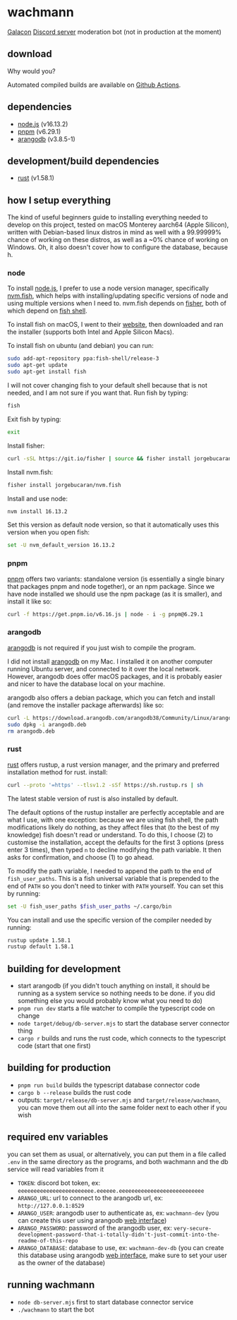 # wachmann

[Galacon] [Discord server] moderation bot (not in production at the moment)

## download

Why would you?

Automated compiled builds are available on [Github Actions].

## dependencies

- [node.js] (v16.13.2)
- [pnpm] (v6.29.1)
- [arangodb] (v3.8.5-1)

## development/build dependencies

- [rust] (v1.58.1)

## how I setup everything

The kind of useful beginners guide to installing everything needed to develop on this project, tested on macOS Monterey aarch64 (Apple Silicon), written with Debian-based linux distros in mind as well with a 99.99999% chance of working on these distros, as well as a ~0% chance of working on Windows. Oh, it also doesn't cover how to configure the database, because h.

### node

To install [node.js], I prefer to use a node version manager, specifically [nvm.fish], which helps with installing/updating specific versions of node and using multiple versions when I need to. nvm.fish depends on [fisher], both of which depend on [fish shell].

To install fish on macOS, I went to their [website][fish shell], then downloaded and ran the installer (supports both Intel and Apple Silicon Macs).

To install fish on ubuntu (and debian) you can run:

```sh
sudo add-apt-repository ppa:fish-shell/release-3
sudo apt-get update
sudo apt-get install fish
```

I will not cover changing fish to your default shell because that is not needed, and I am not sure if you want that. Run fish by typing:

```sh
fish
```

Exit fish by typing:

```sh
exit
```

Install fisher:

```sh
curl -sSL https://git.io/fisher | source && fisher install jorgebucaran/fisher
```

Install nvm.fish:

```sh
fisher install jorgebucaran/nvm.fish
```

Install and use node:

```sh
nvm install 16.13.2
```

Set this version as default node version, so that it automatically uses this version when you open fish:

```sh
set -U nvm_default_version 16.13.2
```

### pnpm

[pnpm] offers two variants: standalone version (is essentially a single binary that packages pnpm and node together), or an npm package. Since we have node installed we should use the npm package (as it is smaller), and install it like so:

```sh
curl -f https://get.pnpm.io/v6.16.js | node - i -g pnpm@6.29.1
```

### arangodb

[arangodb] is not required if you just wish to compile the program.

I did not install [arangodb] on my Mac. I installed it on another computer running Ubuntu server, and connected to it over the local network. However, arangodb does offer macOS packages, and it is probably easier and nicer to have the database local on your machine.

arangodb also offers a debian package, which you can fetch and install (and remove the installer package afterwards) like so:

```sh
curl -L https://download.arangodb.com/arangodb38/Community/Linux/arangodb3_3.8.5.1-1_amd64.deb > arangodb.deb
sudo dpkg -i arangodb.deb
rm arangodb.deb
```

### rust

[rust] offers rustup, a rust version manager, and the primary and preferred installation method for rust. install:

```sh
curl --proto '=https' --tlsv1.2 -sSf https://sh.rustup.rs | sh
```

The latest stable version of rust is also installed by default.

The default options of the rustup installer are perfectly acceptable and are what I use, with one exception: because we are using fish shell, the path modifications likely do nothing, as they affect files that (to the best of my knowledge) fish doesn't read or understand. To do this, I choose (2) to customise the installation, accept the defaults for the first 3 options (press enter 3 times), then typed `n` to decline modifying the path variable. It then asks for confirmation, and choose (1) to go ahead.

To modify the path variable, I needed to append the path to the end of `fish_user_paths`. This is a fish universal variable that is prepended to the end of `PATH` so you don't need to tinker with `PATH` yourself. You can set this by running:

```sh
set -U fish_user_paths $fish_user_paths ~/.cargo/bin
```

You can install and use the specific version of the compiler needed by running:

```sh
rustup update 1.58.1
rustup default 1.58.1
```

## building for development

- start arangodb (if you didn't touch anything on install, it should be running as a system service so nothing needs to be done. if you did something else you would probably know what you need to do)
- `pnpm run dev` starts a file watcher to compile the typescript code on change
- `node target/debug/db-server.mjs` to start the database server connector thing
- `cargo r` builds and runs the rust code, which connects to the typescript code (start that one first)

## building for production

- `pnpm run build` builds the typescript database connector code
- `cargo b --release` builds the rust code
- outputs: `target/release/db-server.mjs` and `target/release/wachmann`, you can move them out all into the same folder next to each other if you wish

## required env variables

you can set them as usual, or alternatively, you can put them in a file called `.env` in the same directory as the programs, and both wachmann and the db service will read variables from it

- `TOKEN`: discord bot token, ex: `eeeeeeeeeeeeeeeeeeeeeeee.eeeeee.eeeeeeeeeeeeeeeeeeeeeeeeeee`
- `ARANGO_URL`: url to connect to the arangodb url, ex: `http://127.0.0.1:8529`
- `ARANGO_USER`: arangodb user to authenticate as, ex: `wachmann-dev` (you can create this user using arangodb [web interface])
- `ARANGO_PASSWORD`: password of the arangodb user, ex: `very-secure-development-password-that-i-totally-didn't-just-commit-into-the-readme-of-this-repo`
- `ARANGO_DATABASE`: database to use, ex: `wachmann-dev-db` (you can create this database using arangodb [web interface], make sure to set your user as the owner of the database)

## running wachmann

- `node db-server.mjs` first to start database connector service
- `./wachmann` to start the bot

[Galacon]: https://www.galacon.eu
[Discord server]: https://discord.gg/galacon

[Github Actions]: https://github.com/autumnblazey/wachmann/actions

[node.js]: https://nodejs.org/
[pnpm]: https://pnpm.io
[arangodb]: https://www.arangodb.com
[rust]: https://www.rust-lang.org

[nvm.fish]: https://github.com/jorgebucaran/nvm.fish
[fisher]: https://github.com/jorgebucaran/fisher
[fish shell]: https://fishshell.com

[web interface]: https://www.arangodb.com/docs/3.8/getting-started-web-interface.html
